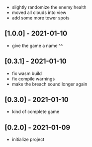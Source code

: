 <!-- next-header -->
- slightly randomize the enemy health
- moved all clouds into view
- add some more tower spots

## [1.0.0] - 2021-01-10
- give the game a name ^^

## [0.3.1] - 2021-01-10
- fix wasm build
- fix compile warnings
- make the breach sound longer again

## [0.3.0] - 2021-01-10
- kind of complete game

## [0.2.0] - 2021-01-09
- initialize project
